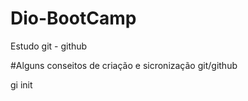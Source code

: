 # Dio-BootCamp
Estudo git - github


#Alguns conseitos de criação e sicronização git/github

gi init
